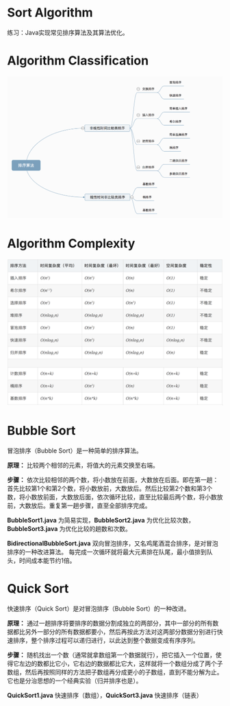 # Sort Algorithm
练习：Java实现常见排序算法及其算法优化。

# Algorithm Classification
![Algorithm Classification](./imgs/algorithm-classification.png "算法分类")

# Algorithm Complexity
![Algorithm Complexity](./imgs/algorithm-complexity.png "算法复杂度")

# Bubble Sort
冒泡排序（Bubble Sort）是一种简单的排序算法。

**原理：** 比较两个相邻的元素，将值大的元素交换至右端。

**步骤：** 依次比较相邻的两个数，将小数放在前面，大数放在后面。即在第一趟：首先比较第1个和第2个数，将小数放前，大数放后。然后比较第2个数和第3个数，将小数放前面，大数放后面，依次循环比较，直至比较最后两个数，将小数放前，大数放后。重复第一趟步骤，直至全部排序完成。

**BubbleSort1.java** 为简易实现，**BubbleSort2.java** 为优化比较次数，**BubbleSort3.java** 为优化比较的趟数和次数。

**BidirectionalBubbleSort.java** 双向冒泡排序，又名鸡尾酒混合排序，是对冒泡排序的一种改进算法。 
每完成一次循环就将最大元素排在队尾，最小值排到队头，时间成本能节约1倍。

# Quick Sort
快速排序（Quick Sort）是对冒泡排序（Bubble Sort）的一种改进。

**原理：** 通过一趟排序将要排序的数据分割成独立的两部分，其中一部分的所有数据都比另外一部分的所有数据都要小，然后再按此方法对这两部分数据分别进行快速排序，整个排序过程可以递归进行，以此达到整个数据变成有序序列。

**步骤：** 随机找出一个数（通常就拿数组第一个数据就行），把它插入一个位置，使得它左边的数都比它小，它右边的数据都比它大，这样就将一个数组分成了两个子数组，然后再按照同样的方法把子数组再分成更小的子数组，直到不能分解为止。它也是分治思想的一个经典实验（归并排序也是）。

**QuickSort1.java** 快速排序（数组），**QuickSort3.java** 快速排序（链表）

